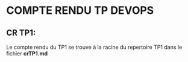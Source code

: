 # COMPTE RENDU TP DEVOPS

## CR TP1:
Le compte rendu du TP1 se trouve à la racine du repertoire TP1 dans le fichier **crTP1.md**